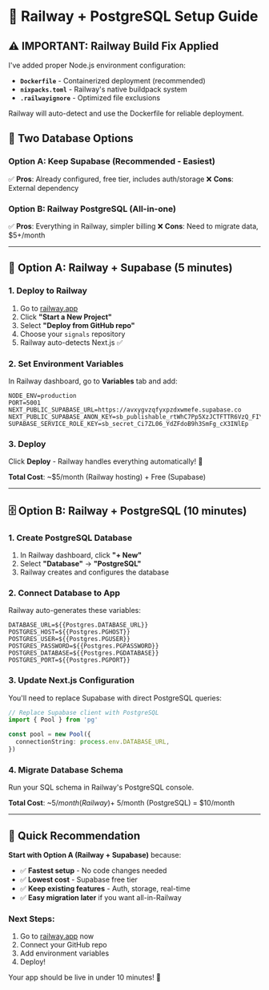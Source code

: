 # 🚂 Railway + PostgreSQL Setup Guide

## ⚠️ **IMPORTANT: Railway Build Fix Applied**

I've added proper Node.js environment configuration:
- **`Dockerfile`** - Containerized deployment (recommended)
- **`nixpacks.toml`** - Railway's native buildpack system
- **`.railwayignore`** - Optimized file exclusions

Railway will auto-detect and use the Dockerfile for reliable deployment.

## 🎯 **Two Database Options**

### **Option A: Keep Supabase (Recommended - Easiest)**
✅ **Pros**: Already configured, free tier, includes auth/storage
❌ **Cons**: External dependency

### **Option B: Railway PostgreSQL (All-in-one)**
✅ **Pros**: Everything in Railway, simpler billing
❌ **Cons**: Need to migrate data, $5+/month

---

## 🚀 **Option A: Railway + Supabase (5 minutes)**

### 1. Deploy to Railway
1. Go to [railway.app](https://railway.app)
2. Click **"Start a New Project"**
3. Select **"Deploy from GitHub repo"**
4. Choose your `signals` repository
5. Railway auto-detects Next.js ✅

### 2. Set Environment Variables
In Railway dashboard, go to **Variables** tab and add:
```
NODE_ENV=production
PORT=5001
NEXT_PUBLIC_SUPABASE_URL=https://avxygvzqfyxpzdxwmefe.supabase.co
NEXT_PUBLIC_SUPABASE_ANON_KEY=sb_publishable_rtWhC7Pp5XzJCTFTTR6VzQ_FIYgdOTQ
SUPABASE_SERVICE_ROLE_KEY=sb_secret_Ci7ZL06_YdZFdoB9h3SmFg_cX3INlEp
```

### 3. Deploy
Click **Deploy** - Railway handles everything automatically! 🎉

**Total Cost**: ~$5/month (Railway hosting) + Free (Supabase)

---

## 🗄️ **Option B: Railway + PostgreSQL (10 minutes)**

### 1. Create PostgreSQL Database
1. In Railway dashboard, click **"+ New"**
2. Select **"Database"** → **"PostgreSQL"**
3. Railway creates and configures the database

### 2. Connect Database to App
Railway auto-generates these variables:
```
DATABASE_URL=${{Postgres.DATABASE_URL}}
POSTGRES_HOST=${{Postgres.PGHOST}}
POSTGRES_USER=${{Postgres.PGUSER}}
POSTGRES_PASSWORD=${{Postgres.PGPASSWORD}}
POSTGRES_DATABASE=${{Postgres.PGDATABASE}}
POSTGRES_PORT=${{Postgres.PGPORT}}
```

### 3. Update Next.js Configuration
You'll need to replace Supabase with direct PostgreSQL queries:

```typescript
// Replace Supabase client with PostgreSQL
import { Pool } from 'pg'

const pool = new Pool({
  connectionString: process.env.DATABASE_URL,
})
```

### 4. Migrate Database Schema
Run your SQL schema in Railway's PostgreSQL console.

**Total Cost**: ~$5/month (Railway) + ~$5/month (PostgreSQL) = $10/month

---

## 🎯 **Quick Recommendation**

**Start with Option A (Railway + Supabase)** because:
- ✅ **Fastest setup** - No code changes needed
- ✅ **Lowest cost** - Supabase free tier
- ✅ **Keep existing features** - Auth, storage, real-time
- ✅ **Easy migration later** if you want all-in-Railway

### Next Steps:
1. Go to [railway.app](https://railway.app) now
2. Connect your GitHub repo
3. Add environment variables
4. Deploy!

Your app should be live in under 10 minutes! 🚀